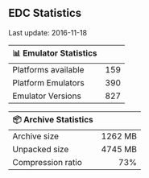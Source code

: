 ## EDC Statistics

Last update: 2016-11-18

| :bar_chart: Emulator Statistics | |
|:-----|------:|
| Platforms available | 159 |
| Platform Emulators | 390 |
| Emulator Versions  | 827 |

| :package: Archive Statistics | |
|:-----|------:|
| Archive size | 1262 MB |
| Unpacked size | 4745 MB |
| Compression ratio | 73% |
